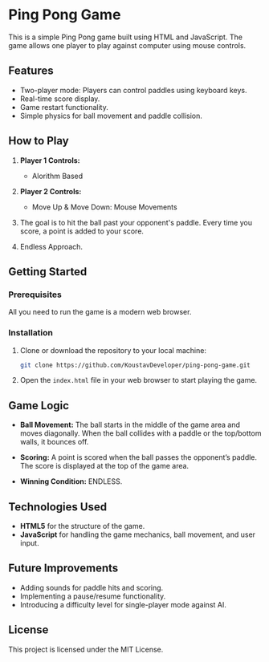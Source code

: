 # Ping Pong Game

This is a simple Ping Pong game built using HTML and JavaScript. The game allows one player to play against computer using mouse controls.

## Features

- Two-player mode: Players can control paddles using keyboard keys.
- Real-time score display.
- Game restart functionality.
- Simple physics for ball movement and paddle collision.

## How to Play

1. **Player 1 Controls:**
   - Alorithm Based

2. **Player 2 Controls:**
   - Move Up & Move Down: Mouse Movements

3. The goal is to hit the ball past your opponent's paddle. Every time you score, a point is added to your score.

4. Endless Approach.

## Getting Started

### Prerequisites

All you need to run the game is a modern web browser.

### Installation

1. Clone or download the repository to your local machine:

   ```bash
   git clone https://github.com/KoustavDeveloper/ping-pong-game.git
   ```

2. Open the `index.html` file in your web browser to start playing the game.

## Game Logic

- **Ball Movement:** The ball starts in the middle of the game area and moves diagonally. When the ball collides with a paddle or the top/bottom walls, it bounces off.
  
- **Scoring:** A point is scored when the ball passes the opponent’s paddle. The score is displayed at the top of the game area.
  
- **Winning Condition:** ENDLESS.

## Technologies Used

- **HTML5** for the structure of the game.
- **JavaScript** for handling the game mechanics, ball movement, and user input.

## Future Improvements

- Adding sounds for paddle hits and scoring.
- Implementing a pause/resume functionality.
- Introducing a difficulty level for single-player mode against AI.

## License

This project is licensed under the MIT License.
